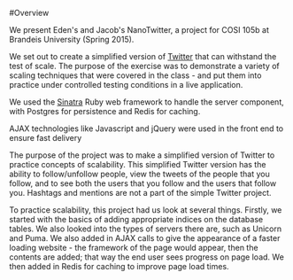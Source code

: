 #Overview

We present Eden's and Jacob's NanoTwitter, a project for COSI 105b at Brandeis University (Spring 2015). 

We set out to create a simplified version of [Twitter](twitter.com) that can withstand the test of scale. The purpose of the exercise was to demonstrate a variety of scaling techniques that were covered in the class - and put them into practice under controlled testing conditions in a live application.

We used the [Sinatra](www.sinatrarb.com) Ruby web framework to handle the server component, with Postgres for persistence and Redis for caching.

AJAX technologies like Javascript and jQuery were used in the front end to ensure fast delivery




The purpose of the project was to make a simplified version of Twitter to practice concepts of scalability. This simplified Twitter version has the ability to follow/unfollow people, view the tweets of the people that you follow, and to see both the users that you follow and the users that follow you. Hashtags and mentions are not a part of the simple Twitter project.

To practice scalability, this project had us look at several things. Firstly, we started with the basics of adding appropriate indices on the database tables. We also looked into the types of servers there are, such as Unicorn and Puma. We also added in AJAX calls to give the appearance of a faster loading website - the framework of the page would appear, then the contents are added; that way the end user sees progress on page load. We then added in Redis for caching to improve page load times.
